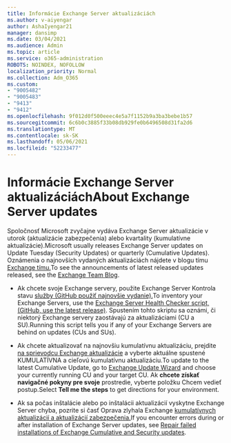 ```yaml
---
title: Informácie Exchange Server aktualizáciách
ms.author: v-aiyengar
author: AshaIyengar21
manager: dansimp
ms.date: 03/04/2021
ms.audience: Admin
ms.topic: article
ms.service: o365-administration
ROBOTS: NOINDEX, NOFOLLOW
localization_priority: Normal
ms.collection: Adm_O365
ms.custom:
- "9005482"
- "9005483"
- "9413"
- "9412"
ms.openlocfilehash: 9f012d0f500eeec4e5a7f1152b9a3ba3bebe1b57
ms.sourcegitcommit: 6c6b0c3885f33b08db929fe0b6496508d31fa2d6
ms.translationtype: MT
ms.contentlocale: sk-SK
ms.lasthandoff: 05/06/2021
ms.locfileid: "52233477"
---
```

# <a name="about-exchange-server-updates"></a><span data-ttu-id="bbb56-102">Informácie Exchange Server aktualizáciách</span><span class="sxs-lookup"><span data-stu-id="bbb56-102">About Exchange Server updates</span></span>

<span data-ttu-id="bbb56-103">Spoločnosť Microsoft zvyčajne vydáva Exchange Server aktualizácie v utorok (aktualizácie zabezpečenia) alebo kvartality (kumulatívne aktualizácie).</span><span class="sxs-lookup"><span data-stu-id="bbb56-103">Microsoft usually releases Exchange Server updates on Update Tuesday (Security Updates) or quarterly (Cumulative Updates).</span></span> <span data-ttu-id="bbb56-104">Oznámenia o najnovších vydaných aktualizáciách nájdete v blogu tímu [Exchange tímu.](https://aka.ms/ehlo)</span><span class="sxs-lookup"><span data-stu-id="bbb56-104">To see the announcements of latest released updates released, see the [Exchange Team Blog](https://aka.ms/ehlo).</span></span>

- <span data-ttu-id="bbb56-105">Ak chcete svoje Exchange servery, použite Exchange Server Kontrola stavu [služby (GitHub použiť najnovšie vydanie).](https://aka.ms/ExchangeHealthChecker)</span><span class="sxs-lookup"><span data-stu-id="bbb56-105">To inventory your Exchange Servers, use the [Exchange Server Health Checker script, (GitHub, use the latest release)](https://aka.ms/ExchangeHealthChecker).</span></span> <span data-ttu-id="bbb56-106">Spustením tohto skriptu sa oznámi, či niektorý Exchange servery zaostávajú za aktualizáciami (CU a SU).</span><span class="sxs-lookup"><span data-stu-id="bbb56-106">Running this script tells you if any of your Exchange Servers are behind on updates (CUs and SUs).</span></span>

- <span data-ttu-id="bbb56-107">Ak chcete aktualizovať na najnovšiu kumulatívnu aktualizáciu, prejdite [na sprievodcu Exchange aktualizácie](https://aka.ms/ExchangeUpdateWizard) a vyberte aktuálne spustené KUMULATÍVNA a cieľovú kumulatívnu aktualizáciu.</span><span class="sxs-lookup"><span data-stu-id="bbb56-107">To update to the latest Cumulative Update, go to [Exchange Update Wizard](https://aka.ms/ExchangeUpdateWizard) and choose your currently running CU and your target CU.</span></span> <span data-ttu-id="bbb56-108">Ak **chcete získať navigačné pokyny pre svoje** prostredie, vyberte položku Chcem vedieť postup.</span><span class="sxs-lookup"><span data-stu-id="bbb56-108">Select **Tell me the steps** to get directions for your environment.</span></span>

- <span data-ttu-id="bbb56-109">Ak sa počas inštalácie alebo po inštalácii aktualizácií vyskytne Exchange Server chyba, pozrite si časť Oprava zlyhala Exchange [kumulatívnych aktualizácií a aktualizácií zabezpečenia.](https://docs.microsoft.com/exchange/troubleshoot/client-connectivity/exchange-security-update-issues)</span><span class="sxs-lookup"><span data-stu-id="bbb56-109">If you encounter errors during or after installation of Exchange Server updates, see [Repair failed installations of Exchange Cumulative and Security updates](https://docs.microsoft.com/exchange/troubleshoot/client-connectivity/exchange-security-update-issues).</span></span>
